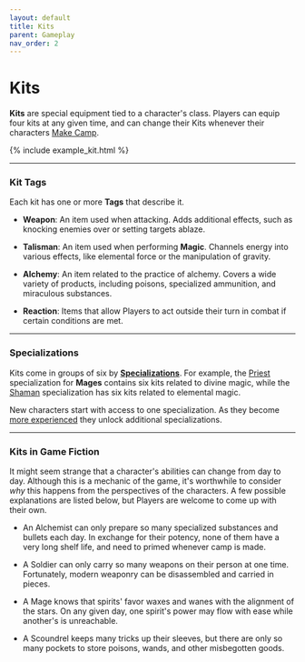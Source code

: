 ```yaml
---
layout: default
title: Kits
parent: Gameplay
nav_order: 2
---
```


# Kits

**Kits** are special equipment tied to a character's class. Players can equip four kits at any given time, and can change their Kits whenever their characters [Make Camp](../adventuring/exploration/making_camp.html).

{% include example_kit.html %}

---

### Kit Tags

Each kit has one or more **Tags** that describe it.

- **Weapon**: An item used when attacking. Adds additional effects, such as knocking enemies over or setting targets ablaze.

- **Talisman**: An item used when performing **<span style="color: {{ site.mage_color }}">Magic</span>**. Channels energy into various effects, like elemental force or the manipulation of gravity.

- **Alchemy**: An item related to the practice of alchemy. Covers a wide variety of products, including poisons, specialized ammunition, and miraculous substances.

- **Reaction**: Items that allow Players to act outside their turn in combat if certain conditions are met.

---

### Specializations

Kits come in groups of six by **[Specializations](../more/specializations/index.html)**. For example, the [Priest](../more/specializations/priest.html) specialization for **<span style="color: {{ site.mage_color }}">Mages</span>** contains six kits related to divine magic, while the [Shaman](../more/specializations/shaman.html) specialization has six kits related to elemental magic.

New characters start with access to one specialization. As they become [more experienced](../more/advancement/index.html) they unlock additional specializations.

---

### Kits in Game Fiction

It might seem strange that a character's abilities can change from day to day. Although this is a mechanic of the game, it's worthwhile to consider _why_ this happens from the perspectives of the characters. A few possible explanations are listed below, but Players are welcome to come up with their own.

- An Alchemist can only prepare so many specialized substances and bullets each day. In exchange for their potency, none of them have a very long shelf life, and need to primed whenever camp is made.

- A Soldier can only carry so many weapons on their person at one time. Fortunately, modern weaponry can be disassembled and carried in pieces.

- A Mage knows that spirits' favor waxes and wanes with the alignment of the stars. On any given day, one spirit's power may flow with ease while another's is unreachable.

- A Scoundrel keeps many tricks up their sleeves, but there are only so many pockets to store poisons, wands, and other misbegotten goods.
